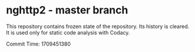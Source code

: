 # nghttp2 - master branch

This repository contains frozen state of the repository.
Its history is cleared. It is used only for static code
analysis with Codacy.

Commit Time: 1709451380